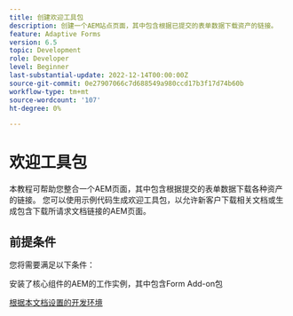 ```yaml
---
title: 创建欢迎工具包
description: 创建一个AEM站点页面，其中包含根据已提交的表单数据下载资产的链接。
feature: Adaptive Forms
version: 6.5
topic: Development
role: Developer
level: Beginner
last-substantial-update: 2022-12-14T00:00:00Z
source-git-commit: 0e27907066c7d688549a980ccd17b3f17d74b60b
workflow-type: tm+mt
source-wordcount: '107'
ht-degree: 0%

---
```


# 欢迎工具包

本教程可帮助您整合一个AEM页面，其中包含根据提交的表单数据下载各种资产的链接。 您可以使用示例代码生成欢迎工具包，以允许新客户下载相关文档或生成包含下载所请求文档链接的AEM页面。

## 前提条件

您将需要满足以下条件：

安装了核心组件的AEM的工作实例，其中包含Form Add-on包

[根据本文档设置的开发环境](https://experienceleague.adobe.com/docs/experience-manager-learn/forms/creating-your-first-osgi-bundle/create-your-first-osgi-bundle.html)



